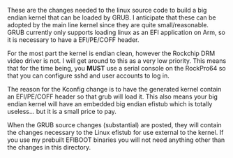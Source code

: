 These are the changes needed to the linux source code to build a big endian kernel that can be loaded by GRUB. I anticipate that these can be adopted by the main line kernel since they are quite small/reasonable. GRUB currently only supports loading linux as an EFI application on Arm, so it is necessary to have a EFI/PE/COFF header.

For the most part the kernel is endian clean, however the Rockchip DRM video driver is not. I will get around to this as a very low priority. This means that for the time being, you <B>MUST</B> use a serial console on the RockPro64 so that you can configure sshd and user accounts to log in.

The reason for the Kconfig change is to have the generated kernel contain an EFI/PE/COFF header so that grub will load it. This also means your big endian kernel will have an embedded big endian efistub which is totally useless... but it is a small price to pay.

When the GRUB source changes (substantial) are posted, they will contain the changes necessary to the Linux efistub for use external to the kernel. If you use my prebuilt EFIBOOT binaries you will not need anything other than the changes in this directory.
